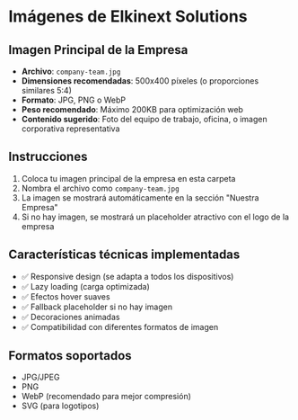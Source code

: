 # Imágenes de Elkinext Solutions

## Imagen Principal de la Empresa
- **Archivo**: `company-team.jpg`
- **Dimensiones recomendadas**: 500x400 píxeles (o proporciones similares 5:4)
- **Formato**: JPG, PNG o WebP
- **Peso recomendado**: Máximo 200KB para optimización web
- **Contenido sugerido**: Foto del equipo de trabajo, oficina, o imagen corporativa representativa

## Instrucciones
1. Coloca tu imagen principal de la empresa en esta carpeta
2. Nombra el archivo como `company-team.jpg`
3. La imagen se mostrará automáticamente en la sección "Nuestra Empresa"
4. Si no hay imagen, se mostrará un placeholder atractivo con el logo de la empresa

## Características técnicas implementadas
- ✅ Responsive design (se adapta a todos los dispositivos)
- ✅ Lazy loading (carga optimizada)
- ✅ Efectos hover suaves
- ✅ Fallback placeholder si no hay imagen
- ✅ Decoraciones animadas
- ✅ Compatibilidad con diferentes formatos de imagen

## Formatos soportados
- JPG/JPEG
- PNG
- WebP (recomendado para mejor compresión)
- SVG (para logotipos)